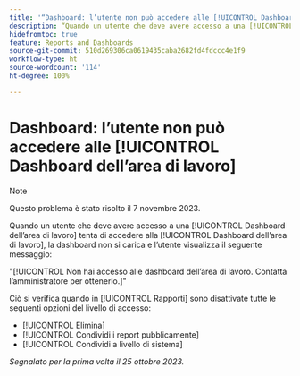 ```yaml
---
title: '“Dashboard: l’utente non può accedere alle [!UICONTROL Dashboard dell’area di lavoro]”'
description: “Quando un utente che deve avere accesso a una [!UICONTROL Dashboard dell’area di lavoro] tenta di accedere alla [!UICONTROL Dashboard dell’area di lavoro], la dashboard non si carica e l’utente visualizza un messaggio.”
hidefromtoc: true
feature: Reports and Dashboards
source-git-commit: 510d269306ca0619435caba2682fd4fdccc4e1f9
workflow-type: ht
source-wordcount: '114'
ht-degree: 100%

---
```



# Dashboard: l’utente non può accedere alle [!UICONTROL Dashboard dell’area di lavoro]

>[!NOTE]
>
>Questo problema è stato risolto il 7 novembre 2023.

Quando un utente che deve avere accesso a una [!UICONTROL Dashboard dell’area di lavoro] tenta di accedere alla [!UICONTROL Dashboard dell’area di lavoro], la dashboard non si carica e l’utente visualizza il seguente messaggio:

&quot;[!UICONTROL Non hai accesso alle dashboard dell’area di lavoro. Contatta l’amministratore per ottenerlo.]&quot;

Ciò si verifica quando in [!UICONTROL Rapporti] sono disattivate tutte le seguenti opzioni del livello di accesso:

* [!UICONTROL Elimina]
* [!UICONTROL Condividi i report pubblicamente]
* [!UICONTROL Condividi a livello di sistema]

_Segnalato per la prima volta il 25 ottobre 2023._
